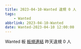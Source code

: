 ```yaml
---
title: 2023-04-10-Wanted 違規 0 人
tags:
    - Wanted
abbrlink: 2023-04-10-Wanted
date: Wanted-2023-04-10 12:00:00
---
```

Wanted 板 [板規連結](https://www.ptt.cc/bbs/Wanted/M.1608829773.A.D3B.html)
昨天違規 0 人
